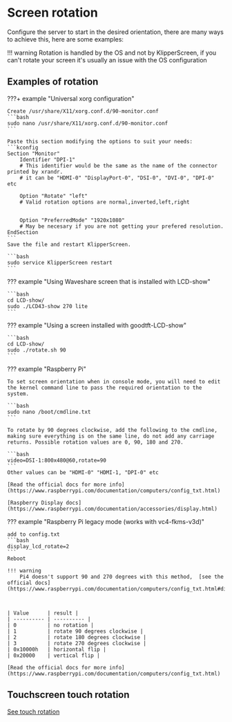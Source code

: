 # Screen rotation
Configure the server to start in the desired orientation, there are many ways to achieve this,
here are some examples:

!!! warning
    Rotation is handled by the OS and not by KlipperScreen,
    if you can't rotate your screen it's usually an issue with the OS configuration

## Examples of rotation

???+ example "Universal xorg configuration"

    Create /usr/share/X11/xorg.conf.d/90-monitor.conf
    ```bash
    sudo nano /usr/share/X11/xorg.conf.d/90-monitor.conf
    ```

    Paste this section modifying the options to suit your needs:
    ```kconfig
    Section "Monitor"
        Identifier "DPI-1"
        # This identifier would be the same as the name of the connector printed by xrandr.
        # it can be "HDMI-0" "DisplayPort-0", "DSI-0", "DVI-0", "DPI-0" etc

        Option "Rotate" "left"
        # Valid rotation options are normal,inverted,left,right


        Option "PreferredMode" "1920x1080"
        # May be necesary if you are not getting your prefered resolution.
    EndSection
    ```
    Save the file and restart KlipperScreen.

    ```bash
    sudo service KlipperScreen restart
    ```

??? example "Using Waveshare screen that is installed with LCD-show"

    ```bash
    cd LCD-show/
    sudo ./LCD43-show 270 lite
    ```

??? example "Using a screen installed with goodtft-LCD-show"

    ```bash
    cd LCD-show/
    sudo ./rotate.sh 90
    ```

??? example "Raspberry Pi"



    To set screen orientation when in console mode, you will need to edit the kernel command line to pass the required orientation to the system.

    ```bash
    sudo nano /boot/cmdline.txt
    ```

    To rotate by 90 degrees clockwise, add the following to the cmdline, making sure everything is on the same line, do not add any carriage returns. Possible rotation values are 0, 90, 180 and 270.

    ```bash
    video=DSI-1:800x480@60,rotate=90
    ```
    Other values can be "HDMI-0" "HDMI-1, "DPI-0" etc

    [Read the official docs for more info](https://www.raspberrypi.com/documentation/computers/config_txt.html)

    [Raspberry Display docs](https://www.raspberrypi.com/documentation/accessories/display.html)

??? example "Raspberry Pi legacy mode (works with vc4-fkms-v3d)"

    add to config.txt
    ```bash
    display_lcd_rotate=2
    ```
    Reboot

    !!! warning
        Pi4 doesn't support 90 and 270 degrees with this method,  [see the official docs](https://www.raspberrypi.com/documentation/computers/config_txt.html#display_hdmi_rotate)



    | Value      | result |
    | ---------- | ---------- |
    | 0          | no rotation |
    | 1          | rotate 90 degrees clockwise |
    | 2          | rotate 180 degrees clockwise |
    | 3          | rotate 270 degrees clockwise |
    | 0x10000h   | horizontal flip |
    | 0x20000    | vertical flip |

    [Read the official docs for more info](https://www.raspberrypi.com/documentation/computers/config_txt.html)

## Touchscreen touch rotation

[See touch rotation](../Touch_issues/#touch-rotation-and-matrix)
